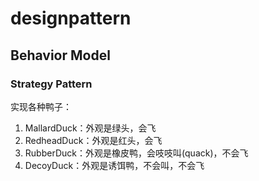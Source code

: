 # designpattern

## Behavior Model
### Strategy Pattern
实现各种鸭子：
1. MallardDuck：外观是绿头，会飞
2. RedheadDuck：外观是红头，会飞
3. RubberDuck：外观是橡皮鸭，会吱吱叫(quack)，不会飞
4. DecoyDuck：外观是诱饵鸭，不会叫，不会飞